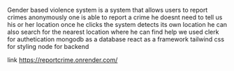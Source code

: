 Gender based violence system is a system that allows users to report crimes anonymously
one is able to report a crime he doesnt need to tell us his or her location once he clicks the system detects its own location
he can also search for the nearest location where he can find help
we used clerk for authetication
mongodb as a database
react as a framework
tailwind css for styling
node for backend

link https://reportcrime.onrender.com/
